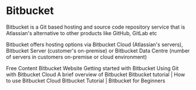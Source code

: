 # Bitbucket

Bitbucket is a Git based hosting and source code repository service that is Atlassian's alternative to other products like GitHub, GitLab etc

Bitbucket offers hosting options via Bitbucket Cloud (Atlassian's servers), Bitbucket Server (customer's on-premise) or Bitbucket Data Centre (number of servers in customers on-premise or cloud environment)

<ResourceGroupTitle>Free Content</ResourceGroupTitle>
<BadgeLink colorScheme='blue' badgeText='Official Website' href='https://bitbucket.org/product'>Bitbucket Website</BadgeLink>
<BadgeLink badgeText='Course' colorScheme='green' href='https://bitbucket.org/product/guides/basics/bitbucket-interface'>Getting started with Bitbucket</BadgeLink>
<BadgeLink badgeText='Course' colorScheme='green' href='https://www.atlassian.com/git/tutorials/learn-git-with-bitbucket-cloud'>Using Git with Bitbucket Cloud</BadgeLink>
<BadgeLink colorScheme='yellow' badgeText='Read' href='https://bitbucket.org/product/guides/getting-started/overview#a-brief-overview-of-bitbucket'>A brief overview of Bitbucket</BadgeLink>
<BadgeLink badgeText='Watch' href='https://www.youtube.com/watch?v=M44nEyd_5To'>Bitbucket tutorial | How to use Bitbucket Cloud</BadgeLink>
<BadgeLink badgeText='Watch' href='https://www.youtube.com/watch?v=i5T-DB8tb4A'>Bitbucket Tutorial | Bitbucket for Beginners</BadgeLink>

